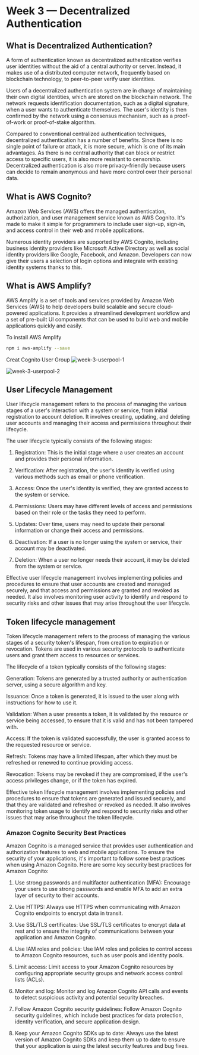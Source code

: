 # Week 3 — Decentralized Authentication

## What is Decentralized Authentication?
A form of authentication known as decentralized authentication verifies user identities without the aid of a central authority or server. Instead, it makes use of a distributed computer network, frequently based on blockchain technology, to peer-to-peer verify user identities.

Users of a decentralized authentication system are in charge of maintaining their own digital identities, which are stored on the blockchain network. The network requests identification documentation, such as a digital signature, when a user wants to authenticate themselves. The user's identity is then confirmed by the network using a consensus mechanism, such as a proof-of-work or proof-of-stake algorithm.

Compared to conventional centralized authentication techniques, decentralized authentication has a number of benefits. Since there is no single point of failure or attack, it is more secure, which is one of its main advantages. As there is no central authority that can block or restrict access to specific users, it is also more resistant to censorship. Decentralized authentication is also more privacy-friendly because users can decide to remain anonymous and have more control over their personal data.


## What is AWS Cognito?
Amazon Web Services (AWS) offers the managed authentication, authorization, and user management service known as AWS Cognito. It's made to make it simple for programmers to include user sign-up, sign-in, and access control in their web and mobile applications.

Numerous identity providers are supported by AWS Cognito, including business identity providers like Microsoft Active Directory as well as social identity providers like Google, Facebook, and Amazon. Developers can now give their users a selection of login options and integrate with existing identity systems thanks to this.

## What is AWS Amplify?
AWS Amplify is a set of tools and services provided by Amazon Web Services (AWS) to help developers build scalable and secure cloud-powered applications. It provides a streamlined development workflow and a set of pre-built UI components that can be used to build web and mobile applications quickly and easily.

To install AWS Amplify

```sh
npm i aws-amplify --save
```

Creat Cognito User Group
![week-3-userpool-1](https://user-images.githubusercontent.com/88502375/223562410-8d18c4e1-ad53-4206-b74a-49de0c339ca8.jpg)

![week-3-userpool-2](https://user-images.githubusercontent.com/88502375/223562813-f167dceb-d38d-4261-877e-1a1a45fb9031.jpg)



## User Lifecycle Management
User lifecycle management refers to the process of managing the various stages of a user's interaction with a system or service, from initial registration to account deletion. It involves creating, updating, and deleting user accounts and managing their access and permissions throughout their lifecycle.

The user lifecycle typically consists of the following stages:

1. Registration: This is the initial stage where a user creates an account and provides their personal information.

2. Verification: After registration, the user's identity is verified using various methods such as email or phone verification.

3. Access: Once the user's identity is verified, they are granted access to the system or service.

4. Permissions: Users may have different levels of access and permissions based on their role or the tasks they need to perform.

5. Updates: Over time, users may need to update their personal information or change their access and permissions.

6. Deactivation: If a user is no longer using the system or service, their account may be deactivated.

7. Deletion: When a user no longer needs their account, it may be deleted from the system or service.

Effective user lifecycle management involves implementing policies and procedures to ensure that user accounts are created and managed securely, and that access and permissions are granted and revoked as needed. It also involves monitoring user activity to identify and respond to security risks and other issues that may arise throughout the user lifecycle.



## Token lifecycle management
Token lifecycle management refers to the process of managing the various stages of a security token's lifespan, from creation to expiration or revocation. Tokens are used in various security protocols to authenticate users and grant them access to resources or services.

The lifecycle of a token typically consists of the following stages:

Generation: Tokens are generated by a trusted authority or authentication server, using a secure algorithm and key.

Issuance: Once a token is generated, it is issued to the user along with instructions for how to use it.

Validation: When a user presents a token, it is validated by the resource or service being accessed, to ensure that it is valid and has not been tampered with.

Access: If the token is validated successfully, the user is granted access to the requested resource or service.

Refresh: Tokens may have a limited lifespan, after which they must be refreshed or renewed to continue providing access.

Revocation: Tokens may be revoked if they are compromised, if the user's access privileges change, or if the token has expired.

Effective token lifecycle management involves implementing policies and procedures to ensure that tokens are generated and issued securely, and that they are validated and refreshed or revoked as needed. It also involves monitoring token usage to identify and respond to security risks and other issues that may arise throughout the token lifecycle.


### Amazon Cognito Security Best Practices
Amazon Cognito is a managed service that provides user authentication and authorization features to web and mobile applications. To ensure the security of your applications, it's important to follow some best practices when using Amazon Cognito. Here are some key security best practices for Amazon Cognito:

1. Use strong passwords and multifactor authentication (MFA): Encourage your users to use strong passwords and enable MFA to add an extra layer of security to their accounts.

2. Use HTTPS: Always use HTTPS when communicating with Amazon Cognito endpoints to encrypt data in transit.

3. Use SSL/TLS certificates: Use SSL/TLS certificates to encrypt data at rest and to ensure the integrity of communications between your application and Amazon Cognito.

4. Use IAM roles and policies: Use IAM roles and policies to control access to Amazon Cognito resources, such as user pools and identity pools.

5. Limit access: Limit access to your Amazon Cognito resources by configuring appropriate security groups and network access control lists (ACLs).

6. Monitor and log: Monitor and log Amazon Cognito API calls and events to detect suspicious activity and potential security breaches.

7. Follow Amazon Cognito security guidelines: Follow Amazon Cognito security guidelines, which include best practices for data protection, identity verification, and secure application design.

8. Keep your Amazon Cognito SDKs up to date: Always use the latest version of Amazon Cognito SDKs and keep them up to date to ensure that your application is using the latest security features and bug fixes.

